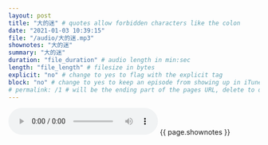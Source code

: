 ```yaml
---
layout: post
title: "大的迷" # quotes allow forbidden characters like the colon
date: "2021-01-03 10:39:15"
file: "/audio/大的迷.mp3"
shownotes: "大的迷"
summary: "大的迷"
duration: "file_duration" # audio length in min:sec
length: "file_length" # filesize in bytes
explicit: "no" # change to yes to flag with the explicit tag
block: "no" # change to yes to keep an episode from showing up in iTunes
# permalink: /1 # will be the ending part of the pages URL, delete to default to the title
---
```


<audio controls>
<source src="{{site.url}}{{site.baseurl}}{{ page.file }}" type="audio/x-mp3">
Your browser does not support the audio element.
</audio>
{{ page.shownotes }}
